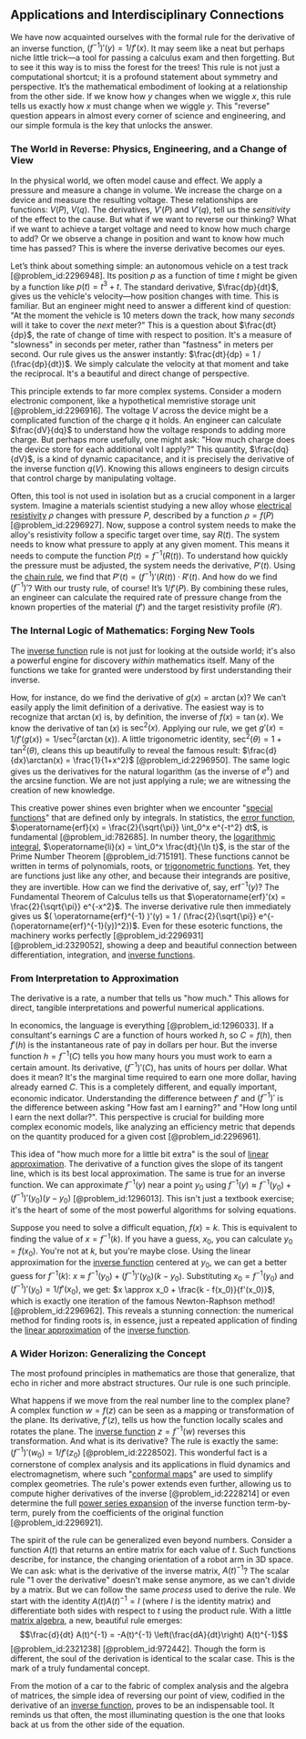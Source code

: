 ## Applications and Interdisciplinary Connections

We have now acquainted ourselves with the formal rule for the derivative of an inverse function, $(f^{-1})'(y) = 1/f'(x)$. It may seem like a neat but perhaps niche little trick—a tool for passing a calculus exam and then forgetting. But to see it this way is to miss the forest for the trees! This rule is not just a computational shortcut; it is a profound statement about symmetry and perspective. It’s the mathematical embodiment of looking at a relationship from the other side. If we know how $y$ changes when we wiggle $x$, this rule tells us exactly how $x$ must change when we wiggle $y$. This "reverse" question appears in almost every corner of science and engineering, and our simple formula is the key that unlocks the answer.

### The World in Reverse: Physics, Engineering, and a Change of View

In the physical world, we often model cause and effect. We apply a pressure and measure a change in volume. We increase the charge on a device and measure the resulting voltage. These relationships are functions: $V(P)$, $V(q)$. The derivatives, $V'(P)$ and $V'(q)$, tell us the *sensitivity* of the effect to the cause. But what if we want to reverse our thinking? What if we want to achieve a target voltage and need to know how much charge to add? Or we observe a change in position and want to know how much time has passed? This is where the inverse derivative becomes our eyes.

Let’s think about something simple: an autonomous vehicle on a test track [@problem_id:2296948]. Its position $p$ as a function of time $t$ might be given by a function like $p(t) = t^3 + t$. The standard derivative, $\frac{dp}{dt}$, gives us the vehicle's velocity—how position changes with time. This is familiar. But an engineer might need to answer a different kind of question: "At the moment the vehicle is 10 meters down the track, how many *seconds* will it take to cover the *next* meter?" This is a question about $\frac{dt}{dp}$, the rate of change of time with respect to position. It's a measure of "slowness" in seconds per meter, rather than "fastness" in meters per second. Our rule gives us the answer instantly: $\frac{dt}{dp} = 1 / (\frac{dp}{dt})$. We simply calculate the velocity at that moment and take the reciprocal. It's a beautiful and direct change of perspective.

This principle extends to far more complex systems. Consider a modern electronic component, like a hypothetical memristive storage unit [@problem_id:2296916]. The voltage $V$ across the device might be a complicated function of the charge $q$ it holds. An engineer can calculate $\frac{dV}{dq}$ to understand how the voltage responds to adding more charge. But perhaps more usefully, one might ask: "How much charge does the device store for each additional volt I apply?" This quantity, $\frac{dq}{dV}$, is a kind of dynamic capacitance, and it is precisely the derivative of the inverse function $q(V)$. Knowing this allows engineers to design circuits that control charge by manipulating voltage.

Often, this tool is not used in isolation but as a crucial component in a larger system. Imagine a materials scientist studying a new alloy whose [electrical resistivity](@article_id:143346) $\rho$ changes with pressure $P$, described by a function $\rho = f(P)$ [@problem_id:2296927]. Now, suppose a control system needs to make the alloy's resistivity follow a specific target over time, say $R(t)$. The system needs to know what pressure to apply at any given moment. This means it needs to compute the function $P(t) = f^{-1}(R(t))$. To understand how quickly the pressure must be adjusted, the system needs the derivative, $P'(t)$. Using the [chain rule](@article_id:146928), we find that $P'(t) = (f^{-1})'(R(t)) \cdot R'(t)$. And how do we find $(f^{-1})'$? With our trusty rule, of course! It’s $1/f'(P)$. By combining these rules, an engineer can calculate the required rate of pressure change from the known properties of the material ($f'$) and the target resistivity profile ($R'$).

### The Internal Logic of Mathematics: Forging New Tools

The [inverse function](@article_id:151922) rule is not just for looking at the outside world; it's also a powerful engine for discovery *within* mathematics itself. Many of the functions we take for granted were understood by first understanding their inverse.

How, for instance, do we find the derivative of $g(x) = \arctan(x)$? We can’t easily apply the limit definition of a derivative. The easiest way is to recognize that $\arctan(x)$ is, by definition, the inverse of $f(x) = \tan(x)$. We know the derivative of $\tan(x)$ is $\sec^2(x)$. Applying our rule, we get $g'(x) = 1/f'(g(x)) = 1/\sec^2(\arctan(x))$. A little trigonometric identity, $\sec^2(\theta) = 1 + \tan^2(\theta)$, cleans this up beautifully to reveal the famous result: $\frac{d}{dx}\arctan(x) = \frac{1}{1+x^2}$ [@problem_id:2296950]. The same logic gives us the derivatives for the natural logarithm (as the inverse of $e^x$) and the arcsine function. We are not just applying a rule; we are witnessing the creation of new knowledge.

This creative power shines even brighter when we encounter "[special functions](@article_id:142740)" that are defined only by integrals. In statistics, the [error function](@article_id:175775), $\operatorname{erf}(x) = \frac{2}{\sqrt{\pi}} \int_0^x e^{-t^2} dt$, is fundamental [@problem_id:782685]. In number theory, the [logarithmic integral](@article_id:199102), $\operatorname{li}(x) = \int_0^x \frac{dt}{\ln t}$, is the star of the Prime Number Theorem [@problem_id:715191]. These functions cannot be written in terms of polynomials, roots, or [trigonometric functions](@article_id:178424). Yet, they are functions just like any other, and because their integrands are positive, they are invertible. How can we find the derivative of, say, $\operatorname{erf}^{-1}(y)$? The Fundamental Theorem of Calculus tells us that $\operatorname{erf}'(x) = \frac{2}{\sqrt{\pi}} e^{-x^2}$. The inverse derivative rule then immediately gives us $( \operatorname{erf}^{-1} )'(y) = 1 / (\frac{2}{\sqrt{\pi}} e^{-(\operatorname{erf}^{-1}(y))^2})$. Even for these esoteric functions, the machinery works perfectly [@problem_id:2296931] [@problem_id:2329052], showing a deep and beautiful connection between differentiation, integration, and [inverse functions](@article_id:140762).

### From Interpretation to Approximation

The derivative is a rate, a number that tells us "how much." This allows for direct, tangible interpretations and powerful numerical applications.

In economics, the language is everything [@problem_id:1296033]. If a consultant's earnings $C$ are a function of hours worked $h$, so $C=f(h)$, then $f'(h)$ is the instantaneous rate of pay in dollars per hour. But the inverse function $h=f^{-1}(C)$ tells you how many hours you must work to earn a certain amount. Its derivative, $(f^{-1})'(C)$, has units of hours per dollar. What does it mean? It's the marginal time required to earn one more dollar, having already earned $C$. This is a completely different, and equally important, economic indicator. Understanding the difference between $f'$ and $(f^{-1})'$ is the difference between asking "How fast am I earning?" and "How long until I earn the next dollar?". This perspective is crucial for building more complex economic models, like analyzing an efficiency metric that depends on the quantity produced for a given cost [@problem_id:2296961].

This idea of "how much more for a little bit extra" is the soul of [linear approximation](@article_id:145607). The derivative of a function gives the slope of its tangent line, which is its best local approximation. The same is true for an inverse function. We can approximate $f^{-1}(y)$ near a point $y_0$ using $f^{-1}(y) \approx f^{-1}(y_0) + (f^{-1})'(y_0)(y-y_0)$ [@problem_id:1296013]. This isn't just a textbook exercise; it's the heart of some of the most powerful algorithms for solving equations.

Suppose you need to solve a difficult equation, $f(x)=k$. This is equivalent to finding the value of $x=f^{-1}(k)$. If you have a guess, $x_0$, you can calculate $y_0 = f(x_0)$. You're not at $k$, but you're maybe close. Using the linear approximation for the [inverse function](@article_id:151922) centered at $y_0$, we can get a better guess for $f^{-1}(k)$:
$x \approx f^{-1}(y_0) + (f^{-1})'(y_0)(k-y_0)$.
Substituting $x_0 = f^{-1}(y_0)$ and $(f^{-1})'(y_0) = 1/f'(x_0)$, we get:
$x \approx x_0 + \frac{k - f(x_0)}{f'(x_0)}$, which is exactly one iteration of the famous Newton-Raphson method! [@problem_id:2296962]. This reveals a stunning connection: the numerical method for finding roots is, in essence, just a repeated application of finding the [linear approximation](@article_id:145607) of the [inverse function](@article_id:151922).

### A Wider Horizon: Generalizing the Concept

The most profound principles in mathematics are those that generalize, that echo in richer and more abstract structures. Our rule is one such principle.

What happens if we move from the real number line to the complex plane? A complex function $w=f(z)$ can be seen as a mapping or transformation of the plane. Its derivative, $f'(z)$, tells us how the function locally scales and rotates the plane. The [inverse function](@article_id:151922) $z=f^{-1}(w)$ reverses this transformation. And what is its derivative? The rule is exactly the same: $(f^{-1})'(w_0) = 1/f'(z_0)$ [@problem_id:2228502]. This wonderful fact is a cornerstone of complex analysis and its applications in fluid dynamics and electromagnetism, where such "[conformal maps](@article_id:271178)" are used to simplify complex geometries. The rule's power extends even further, allowing us to compute higher derivatives of the inverse [@problem_id:2228214] or even determine the full [power series expansion](@article_id:272831) of the inverse function term-by-term, purely from the coefficients of the original function [@problem_id:2296921].

The spirit of the rule can be generalized even beyond numbers. Consider a function $A(t)$ that returns an entire matrix for each value of $t$. Such functions describe, for instance, the changing orientation of a robot arm in 3D space. We can ask: what is the derivative of the inverse matrix, $A(t)^{-1}$? The scalar rule "1 over the derivative" doesn't make sense anymore, as we can't divide by a matrix. But we can follow the same *process* used to derive the rule. We start with the identity $A(t) A(t)^{-1} = I$ (where $I$ is the identity matrix) and differentiate both sides with respect to $t$ using the product rule. With a little [matrix algebra](@article_id:153330), a new, beautiful rule emerges:
$$\frac{d}{dt} A(t)^{-1} = -A(t)^{-1} \left(\frac{dA}{dt}\right) A(t)^{-1}$$
[@problem_id:2321238] [@problem_id:972442]. Though the form is different, the soul of the derivation is identical to the scalar case. This is the mark of a truly fundamental concept.

From the motion of a car to the fabric of complex analysis and the algebra of matrices, the simple idea of reversing our point of view, codified in the derivative of an [inverse function](@article_id:151922), proves to be an indispensable tool. It reminds us that often, the most illuminating question is the one that looks back at us from the other side of the equation.